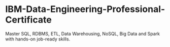 # IBM-Data-Engineering-Professional-Certificate
Master SQL, RDBMS, ETL, Data Warehousing, NoSQL, Big Data and Spark with hands-on job-ready skills.
